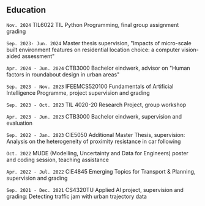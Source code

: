 ## Education
`Nov. 2024`
TIL6022 TIL Python Programming, final group assignment grading

`Sep. 2023- Jun. 2024`
Master thesis supervision, "Impacts of micro-scale built environment features on residential location choice: a computer vision-aided assessment"

`Apr. 2024 - Jun. 2024`
CTB3000 Bachelor eindwerk, advisor on "Human factors in roundabout design in urban areas"

`Sep. 2023 - Nov. 2023`
IFEEMCS520100 Fundamentals of Artificial Intelligence Programme, project supervision and grading

`Sep. 2023 - Oct. 2023`
TIL 4020-20 Research Project, group workshop

`Apr. 2023 - Jun. 2023`
CTB3000 Bachelor eindwerk, supervision and evaluation

`Sep. 2022 - Jan. 2023`
CIE5050 Additional Master Thesis, supervision: Analysis on the heterogeneity of proximity resistance in car following

`Oct. 2022`
MUDE (Modelling, Uncertainty and Data for Engineers) poster and coding session, teaching assistance

`Apr. 2022 - Jul. 2022`
CIE4845 Emerging Topics for Transport & Planning, supervision and grading

`Sep. 2021 - Dec. 2021`
CS4320TU Applied AI project, supervision and grading: Detecting traffic jam with urban trajectory data
